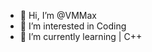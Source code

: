- 👋 Hi, I’m @VMMax
- 👀 I’m interested in Coding
- 🌱 I’m currently learning | C++
 
<!---
VMMax/VMMax is a ✨ special ✨ repository because its `README.md` (this file) appears on your GitHub profile.
You can click the Preview link to take a look at your changes.
--->
